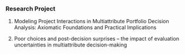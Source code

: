 ### Research Project

1. Modeling Project Interactions in Multiattribute
Portfolio Decision Analysis: Axiomatic Foundations
and Practical Implications

2. Poor choices and post-decision surprises – the impact of evaluation
uncertainties in multiattribute decision-making
